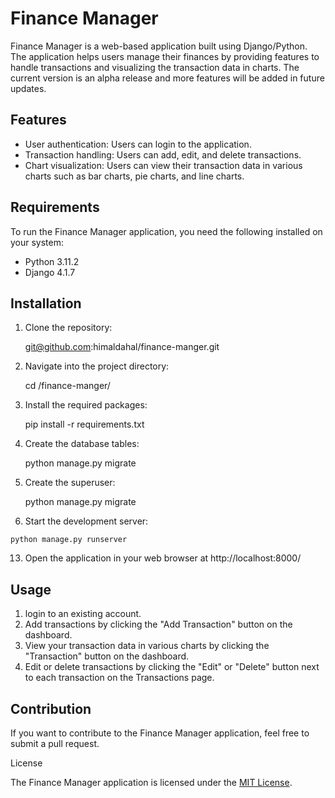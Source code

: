 Finance Manager
===============

Finance Manager is a web-based application built using Django/Python. The application helps users manage their finances by providing features to handle transactions and visualizing the transaction data in charts. The current version is an alpha release and more features will be added in future updates.

Features
--------
*   User authentication: Users can login to the application.
*   Transaction handling: Users can add, edit, and delete transactions.
*   Chart visualization: Users can view their transaction data in various charts such as bar charts, pie charts, and line charts.

Requirements
------------

To run the Finance Manager application, you need the following installed on your system:

*   Python 3.11.2
*  Django 4.1.7

Installation
------------

1.  Clone the repository:

    git@github.com:himaldahal/finance-manger.git

3.  Navigate into the project directory:

    cd /finance-manger/

5.  Install the required packages:

    pip install -r requirements.txt

7.  Create the database tables:

    python manage.py migrate

9.  Create the superuser:
       
      python manage.py migrate

11.  Start the development server:

    python manage.py runserver

13.  Open the application in your web browser at http://localhost:8000/

Usage
-----

1.  login to an existing account.
2.  Add transactions by clicking the "Add Transaction" button on the dashboard.
3.  View your transaction data in various charts by clicking the "Transaction" button on the dashboard.
4.  Edit or delete transactions by clicking the "Edit" or "Delete" button next to each transaction on the Transactions page.

Contribution
------------

If you want to contribute to the Finance Manager application, feel free to submit a pull request.

License

The Finance Manager application is licensed under the [MIT License](LICENSE).
